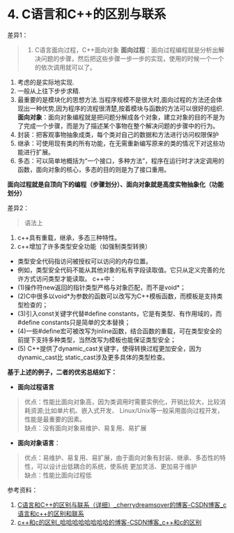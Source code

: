 # 4. C语言和C++的区别与联系
差异1：
>1. C语言面向过程，C++面向对象
 **面向过程**：面向过程编程就是分析出解决问题的步骤，然后把这些步骤一步一步的实现，使用的时候一个一个的依次调用就可以了。
1. 考虑的是实际地实现.
2. 一般从上往下步步求精.
3. 最重要的是模块化的思想方法.当程序规模不是很大时,面向过程的方法还会体现出一种优势,因为程序的流程很清楚,按着模块与函数的方法可以很好的组织.
**面向对象**：面向对象编程就是把问题分解成各个对象，建立对象的目的不是为了完成一个步骤，而是为了描述某个事物在整个解决问题的步骤中的行为。
1. 封装：把客观事物抽象成类，每个类对自己的数据和方法进行访问权限保护
2. 继承：可使用现有类的所有功能，在无需重新编写原来的类的情况下对这些功能进行扩展。
3. 多态：可以简单地概括为“一个接口，多种方法”，程序在运行时才决定调用的函数，面向对象的核心，多态的目的则是为了接口重用。

**面向过程就是自顶向下的编程（步骤划分）、面向对象就是高度实物抽象化（功能划分）**

差异2：
>语法上
1. c++具有重载，继承，多态三种特性。
2. c++增加了许多类型安全功能（如强制类型转换）

- 类型安全代码指访问被授权可以访问的内存位置。
- 例如，类型安全代码不能从其他对象的私有字段读取值。它只从定义完善的允许方式访问类型才能读取。
c++中：
- (1)操作符new返回的指针类型严格与对象匹配，而不是void*；
- (2)C中很多以void*为参数的函数可以改写为C++模板函数，而模板是支持类型检查的；
- (3)引入const关键字代替#define constants，它是有类型、有作用域的，而#define constants只是简单的文本替换；
- (4)一些#define宏可被改写为inline函数，结合函数的重载，可在类型安全的前提下支持多种类型，当然改写为模板也能保证类型安全；
- (5) C++提供了dynamic_cast关键字，使得转换过程更加安全，因为dynamic_cast比
 static_cast涉及更多具体的类型检查。


**基于上述的例子，二者的优劣总结如下：**
-   **面向过程语言**
> 优点：性能比面向对象高，因为类调用时需要实例化，开销比较大，比较消耗资源;比如单片机、嵌入式开发、 Linux/Unix等一般采用面向过程开发，性能是最重要的因素。\
> 缺点：没有面向对象易维护、易复用、易扩展

-   **面向对象语言**：
> 优点：易维护、易复用、易扩展，由于面向对象有封装、继承、多态性的特性，可以设计出低耦合的系统，使系统 更加灵活、更加易于维护\
> 缺点：性能比面向过程低



   


参考资料：
1. [C语言和C++的区别与联系（详细）_cherrydreamsover的博客-CSDN博客_c语言和c++的区别和联系](https://blog.csdn.net/cherrydreamsover/article/details/81835976)
2. [c++和c的区别_哈哈哈哈哈哈哈哈的博客-CSDN博客_c++和c的区别](https://blog.csdn.net/qq_43496675/article/details/104194840?spm=1001.2101.3001.6650.5&utm_medium=distribute.pc_relevant.none-task-blog-2%7Edefault%7Eessearch%7Evector-5.highlightwordscore&depth_1-utm_source=distribute.pc_relevant.none-task-blog-2%7Edefault%7Eessearch%7Evector-5.highlightwordscore)
